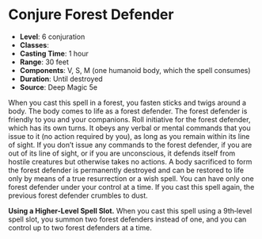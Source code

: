 # Conjure Forest Defender

- **Level**: 6 conjuration
- **Classes**: 
- **Casting Time**: 1 hour
- **Range**: 30 feet
- **Components**: V, S, M (one humanoid body, which the spell consumes)
- **Duration**: Until destroyed
- **Source**: Deep Magic 5e

When you cast this spell in a forest, you fasten sticks and twigs around a body. The body comes to life as a forest defender. The forest defender is friendly to you and your companions. Roll initiative for the forest defender, which has its own turns. It obeys any verbal or mental commands that you issue to it (no action required by you), as long as you remain within its line of sight. If you don’t issue any commands to the forest defender, if you are out of its line of sight, or if you are unconscious, it defends itself from hostile creatures but otherwise takes no actions. A body sacrificed to form the forest defender is permanently destroyed and can be restored to life only by means of a true resurrection or a wish spell. You can have only one forest defender under your control at a time. If you cast this spell again, the previous forest defender crumbles to dust.

**Using a Higher-Level Spell Slot.** When you cast this spell using a 9th‐level spell slot, you summon two forest defenders instead of one, and you can control up to two forest defenders at a time.
